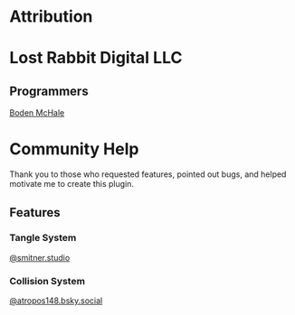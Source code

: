 # Attribution

# Lost Rabbit Digital LLC


## Programmers
[Boden McHale](https://www.bodenmchale.com/)

# Community Help
Thank you to those who requested features, pointed out bugs, and helped motivate me to create this plugin.

## Features
### Tangle System
[@smitner.studio](https://bsky.app/profile/smitner.studio/post/3ljiul5ioqc2o)
### Collision System
[@atropos148.bsky.social](https://bsky.app/profile/atropos148.bsky.social/post/3ljhccxiiyc2g)